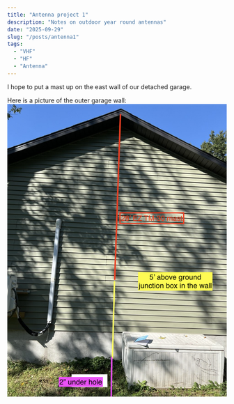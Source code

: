 ```yaml
---
title: "Antenna project 1"
description: "Notes on outdoor year round antennas"
date: "2025-09-29"
slug: "/posts/antenna1"
tags:
  - "VHF"
  - "HF"
  - "Antenna"
---
```


I hope to put a mast up on the east wall of our detached garage.

Here is a picture of the outer garage wall:
![Garage wall](duke.png)

